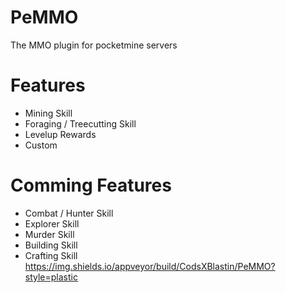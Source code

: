 # PeMMO
The MMO plugin for pocketmine servers
# Features
- Mining Skill
- Foraging / Treecutting Skill
- Levelup Rewards
- Custom
# Comming Features
- Combat / Hunter Skill
- Explorer Skill
- Murder Skill
- Building Skill
- Crafting Skill
https://img.shields.io/appveyor/build/CodsXBlastin/PeMMO?style=plastic

